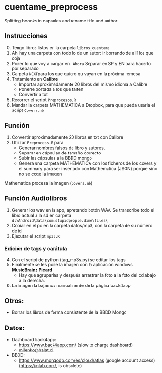# cuentame_preprocess
Splitting boooks in capsules and rename title and author


## Instrucciones

0. Tengo libros listos en la carpeta `libros_cuentame`
1. Ahí hay una carpeta con todo lo de un autor: ir borrando de allí los que coja
2. Poner lo que voy a cargar en `_Ahora` Separar en SP y EN para hacerlo por separado
3. Carpeta `NEXT`para los que quiero qu vayan en la próxima remesa   
4. Tratamiento en __Calibre__
    - Importar aproximadamente 20 libros del mismo idioma a Calibre
    - Ponerle portada a los que falten
    - Convertir a txt    
5. Recorrer el script `Preprocesos.R`
6. Mandar la carpeta MATHEMATICA a Dropbox, para que pueda usarla el script `Covers.nb`
  
## Función

1. Convertir aproximadamente 20 libros en txt con Calibre
3. Utilizar `Preprocess.R` para
    - Generar nombres falsos de libro y autores, 
    - Separar en cápsulas de tamaño correcto
    - Subir las cápsulas a la BBDD mongo
    - Genera una carpeta MATHEMATICA con los ficheros de los covers y el summary para ser insertado con Mathematica (JSON) porque sino no se coge la imagen

Mathematica procesa la imagen (`Covers.nb`)

## Función Audiolibros

1. Generar los wav en la app, apretando botón WAV. Se transcribe todo el libro actual a la sd en carpeta `d:\Android\data\com.stupidpeople.dime\files\`
2. Copiar en el pc en la carpeta datos/mp3, con la carpeta de su número de id
3. Ejecutar el script `mp3s.R`

### Edición de tags y carátula

4. Con el script de python (tag_mp3s.py) se editan los tags.
5. Finalmente se les pone la imagen con la aplicación windows **MusicBrainz Picard**
    -  Hay que agruparlas y después arrastrar la foto a la foto del cd abajo a la derecha.
6. La imagen la bajamos manualmente de la página back4app

## Otros:
- Borrar los libros de forma consistente de la BBDD Mongo

## Datos:
- Dashboard back4app:
  - https://www.back4app.com/ (slow to charge dashboard)
  - milenko@halat.cl
- BBDD: 
  - https://www.mongodb.com/es/cloud/atlas (google account access) (https://mlab.com/, is obsolete)
  
